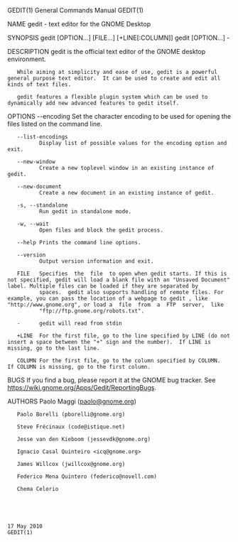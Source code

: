 GEDIT(1)                                                                                   General Commands Manual                                                                                   GEDIT(1)



NAME
       gedit - text editor for the GNOME Desktop


SYNOPSIS
       gedit [OPTION...] [FILE...] [+LINE[:COLUMN]]
       gedit [OPTION...] -


DESCRIPTION
       gedit is the official text editor of the GNOME desktop environment.

       While aiming at simplicity and ease of use, gedit is a powerful general purpose text editor.  It can be used to create and edit all kinds of text files.

       gedit features a flexible plugin system which can be used to dynamically add new advanced features to gedit itself.

OPTIONS
       --encoding
              Set the character encoding to be used for opening the files listed on the command line.

       --list-encodings
              Display list of possible values for the encoding option and exit.

       --new-window
              Create a new toplevel window in an existing instance of gedit.

       --new-document
              Create a new document in an existing instance of gedit.

       -s, --standalone
              Run gedit in standalone mode.

       -w, --wait
              Open files and block the gedit process.

       --help Prints the command line options.

       --version
              Output version information and exit.

       FILE   Specifies  the  file  to open when gedit starts. If this is not specified, gedit will load a blank file with an "Unsaved Document" label. Multiple files can be loaded if they are separated by
              spaces.  gedit also supports handling of remote files. For example, you can pass the location of a webpage to gedit , like "http://www.gnome.org", or load a  file  from  a  FTP  server,  like
              "ftp://ftp.gnome.org/robots.txt".

       -      gedit will read from stdin

       +LINE  For the first file, go to the line specified by LINE (do not insert a space between the "+" sign and the number).  If LINE is missing, go to the last line.

       COLUMN For the first file, go to the column specified by COLUMN.  If COLUMN is missing, go to the first column.


BUGS
       If you find a bug, please report it at the GNOME bug tracker. See https://wiki.gnome.org/Apps/Gedit/ReportingBugs.

AUTHORS
       Paolo Maggi (paolo@gnome.org)

       Paolo Borelli (pborelli@gnome.org)

       Steve Frécinaux (code@istique.net)

       Jesse van den Kieboom (jessevdk@gnome.org)

       Ignacio Casal Quinteiro <icq@gnome.org>

       James Willcox (jwillcox@gnome.org)

       Federico Mena Quintero (federico@novell.com)

       Chema Celorio




                                                                                                 17 May 2010                                                                                         GEDIT(1)
